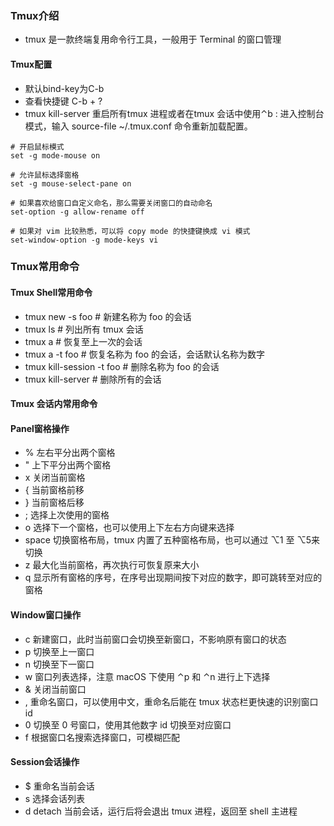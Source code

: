 ### Tmux介绍
- tmux 是一款终端复用命令行工具，一般用于 Terminal 的窗口管理

#### Tmux配置
- 默认bind-key为C-b
- 查看快捷键 C-b + ?
- tmux kill-server 重启所有tmux 进程或者在tmux 会话中使用⌃b : 进入控制台模式，输入 source-file ~/.tmux.conf 命令重新加载配置。
```
# 开启鼠标模式
set -g mode-mouse on

# 允许鼠标选择窗格
set -g mouse-select-pane on

# 如果喜欢给窗口自定义命名，那么需要关闭窗口的自动命名
set-option -g allow-rename off

# 如果对 vim 比较熟悉，可以将 copy mode 的快捷键换成 vi 模式
set-window-option -g mode-keys vi
```

### Tmux常用命令
#### Tmux Shell常用命令
- tmux new -s foo               # 新建名称为 foo 的会话
- tmux ls                       # 列出所有 tmux 会话
- tmux a                        # 恢复至上一次的会话
- tmux a -t foo                 # 恢复名称为 foo 的会话，会话默认名称为数字
- tmux kill-session -t foo      # 删除名称为 foo 的会话
- tmux kill-server              # 删除所有的会话

#### Tmux 会话内常用命令
#### Panel窗格操作
- % 左右平分出两个窗格
- " 上下平分出两个窗格
- x 关闭当前窗格
- { 当前窗格前移
- } 当前窗格后移
- ; 选择上次使用的窗格
- o 选择下一个窗格，也可以使用上下左右方向键来选择
- space 切换窗格布局，tmux 内置了五种窗格布局，也可以通过 ⌥1 至 ⌥5来切换
- z 最大化当前窗格，再次执行可恢复原来大小
- q 显示所有窗格的序号，在序号出现期间按下对应的数字，即可跳转至对应的窗格

#### Window窗口操作
- c 新建窗口，此时当前窗口会切换至新窗口，不影响原有窗口的状态
- p 切换至上一窗口
- n 切换至下一窗口
- w 窗口列表选择，注意 macOS 下使用 ⌃p 和 ⌃n 进行上下选择
- & 关闭当前窗口
- , 重命名窗口，可以使用中文，重命名后能在 tmux 状态栏更快速的识别窗口 id
- 0 切换至 0 号窗口，使用其他数字 id 切换至对应窗口
- f 根据窗口名搜索选择窗口，可模糊匹配

#### Session会话操作
- $ 重命名当前会话
- s 选择会话列表
- d detach 当前会话，运行后将会退出 tmux 进程，返回至 shell 主进程
